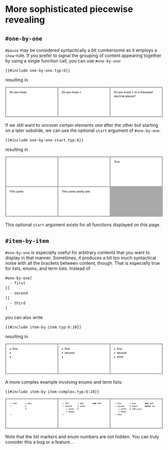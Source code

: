# More sophisticated piecewise revealing
## `#one-by-one`
`#pause` may be considered syntactically a bit cumbersome as it employs a
`show`-rule.
If you prefer to signal the grouping of content appearing together by using
a single function call, you can use `#one-by-one`:
```typ
{{#include one-by-one.typ:6}}
```
resulting in

![one-by-one](one-by-one.png)

If we still want to uncover certain elements one after the other but starting
on a later subslide, we can use the optional `start` argument of `#one-by-one`:
```typ
{{#include one-by-one-start.typ:6}}
```
resulting in

![one-by-one-start](one-by-one-start.png)

This optional `start` argument exists for all functions displayed on this page.


## `#item-by-item`
`#one-by-one` is especially useful for arbitrary contents that you want to display
in that manner.
Sometimes, it produces a bit too much syntactical noise with all the brackets
between content, though.
That is especially true for lists, enums, and term lists.
Instead of
```typ
#one-by-one[
  - first
][
  - second
][
  - third
]
```
you can also write
```typ
{{#include item-by-item.typ:6:10}}
```
resulting in

![item-by-item](item-by-item.png)

A more complex example involving enums and term lists:
```typ
{{#include item-by-item-complex.typ:6:28}}
```

![item-by-item-complex](item-by-item-complex.png)

Note that the list markers and enum numbers are not hidden.
You can truly consider this a bug or a feature...
